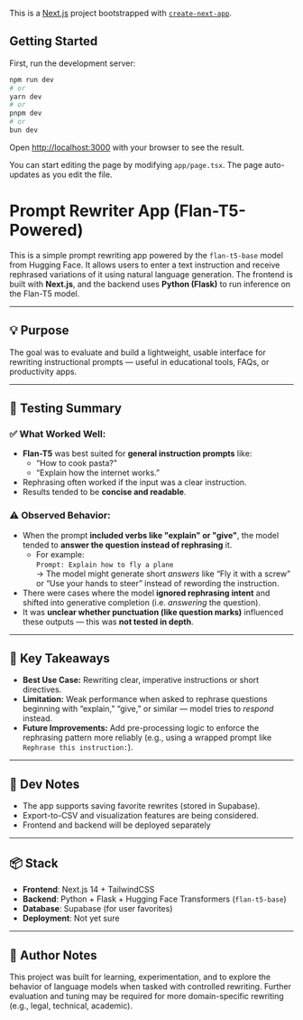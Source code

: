 This is a [Next.js](https://nextjs.org) project bootstrapped with [`create-next-app`](https://nextjs.org/docs/app/api-reference/cli/create-next-app).

## Getting Started

First, run the development server:

```bash
npm run dev
# or
yarn dev
# or
pnpm dev
# or
bun dev
```

Open [http://localhost:3000](http://localhost:3000) with your browser to see the result.

You can start editing the page by modifying `app/page.tsx`. The page auto-updates as you edit the file.

# Prompt Rewriter App (Flan-T5-Powered)

This is a simple prompt rewriting app powered by the `flan-t5-base` model from Hugging Face. It allows users to enter a text instruction and receive rephrased variations of it using natural language generation. The frontend is built with **Next.js**, and the backend uses **Python (Flask)** to run inference on the Flan-T5 model.

---

## 💡 Purpose

The goal was to evaluate and build a lightweight, usable interface for rewriting instructional prompts — useful in educational tools, FAQs, or productivity apps.

---

## 🧪 Testing Summary

### ✅ What Worked Well:

- **Flan-T5** was best suited for **general instruction prompts** like:
  - “How to cook pasta?”
  - “Explain how the internet works.”
- Rephrasing often worked if the input was a clear instruction.
- Results tended to be **concise and readable**.

### ⚠️ Observed Behavior:

- When the prompt **included verbs like "explain" or "give"**, the model tended to **answer the question instead of rephrasing** it.
  - For example:  
    `Prompt: Explain how to fly a plane`  
    → The model might generate short _answers_ like “Fly it with a screw” or “Use your hands to steer” instead of rewording the instruction.
- There were cases where the model **ignored rephrasing intent** and shifted into generative completion (i.e. _answering_ the question).
- It was **unclear whether punctuation (like question marks)** influenced these outputs — this was **not tested in depth**.

---

## 🧠 Key Takeaways

- **Best Use Case:** Rewriting clear, imperative instructions or short directives.
- **Limitation:** Weak performance when asked to rephrase questions beginning with “explain,” “give,” or similar — model tries to _respond_ instead.
- **Future Improvements:** Add pre-processing logic to enforce the rephrasing pattern more reliably (e.g., using a wrapped prompt like `Rephrase this instruction:`).

---

## 🚧 Dev Notes

- The app supports saving favorite rewrites (stored in Supabase).
- Export-to-CSV and visualization features are being considered.
- Frontend and backend will be deployed separately

---

## 📦 Stack

- **Frontend**: Next.js 14 + TailwindCSS
- **Backend**: Python + Flask + Hugging Face Transformers (`flan-t5-base`)
- **Database**: Supabase (for user favorites)
- **Deployment**: Not yet sure

---

## 👤 Author Notes

This project was built for learning, experimentation, and to explore the behavior of language models when tasked with controlled rewriting. Further evaluation and tuning may be required for more domain-specific rewriting (e.g., legal, technical, academic).
